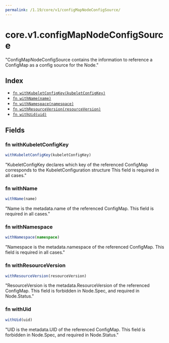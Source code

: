 ```yaml
---
permalink: /1.19/core/v1/configMapNodeConfigSource/
---
```


# core.v1.configMapNodeConfigSource

"ConfigMapNodeConfigSource contains the information to reference a ConfigMap as a config source for the Node."

## Index

* [`fn withKubeletConfigKey(kubeletConfigKey)`](#fn-withkubeletconfigkey)
* [`fn withName(name)`](#fn-withname)
* [`fn withNamespace(namespace)`](#fn-withnamespace)
* [`fn withResourceVersion(resourceVersion)`](#fn-withresourceversion)
* [`fn withUid(uid)`](#fn-withuid)

## Fields

### fn withKubeletConfigKey

```ts
withKubeletConfigKey(kubeletConfigKey)
```

"KubeletConfigKey declares which key of the referenced ConfigMap corresponds to the KubeletConfiguration structure This field is required in all cases."

### fn withName

```ts
withName(name)
```

"Name is the metadata.name of the referenced ConfigMap. This field is required in all cases."

### fn withNamespace

```ts
withNamespace(namespace)
```

"Namespace is the metadata.namespace of the referenced ConfigMap. This field is required in all cases."

### fn withResourceVersion

```ts
withResourceVersion(resourceVersion)
```

"ResourceVersion is the metadata.ResourceVersion of the referenced ConfigMap. This field is forbidden in Node.Spec, and required in Node.Status."

### fn withUid

```ts
withUid(uid)
```

"UID is the metadata.UID of the referenced ConfigMap. This field is forbidden in Node.Spec, and required in Node.Status."